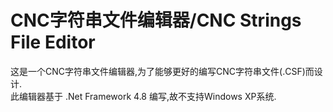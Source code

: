 # CNC字符串文件编辑器/CNC Strings File Editor
这是一个CNC字符串文件编辑器,为了能够更好的编写CNC字符串文件(.CSF)而设计.   
此编辑器基于 .Net Framework 4.8 编写,故不支持Windows XP系统.  
